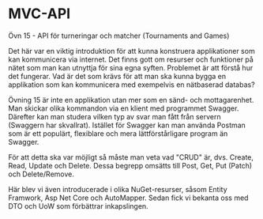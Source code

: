 # MVC-API
Övn 15 - API för turneringar och matcher (Tournaments and Games)

Det här var en viktig introduktion för att kunna konstruera applikationer som kan kommunicera via internet. Det finns gott om resurser
och funktioner på nätet som man kan utnyttja för sina egna syften. Problemet är att förstå hur det fungerar. Vad är det som krävs för
att man ska kunna bygga en applikation som kan kommunicera med exempelvis en nätbaserad databas?

Övning 15 är inte en applikation utan mer som en sänd- och mottagarenhet. Man skickar olika kommandon via en klient med programmet
Swagger. Därefter kan man studera vilken typ av svar man fått från servern (Swaggern har skvallrat). Istället för Swagger kan man
använda Postman som är ett populärt, flexiblare och mera lättförstårligare program än Swagger.

För att detta ska var möjligt så måste man veta vad "CRUD" är, dvs. Create, Read, Update och Delete. Dessa begrepp omsätts till Post,
Get, Put (Patch) och Delete/Remove.

Här blev vi även introducerade i olika NuGet-resurser, såsom Entity Framwork, Asp Net Core och AutoMapper. Sedan fick vi bekanta oss
med DTO och UoW som förbättrar inkapslingen.

